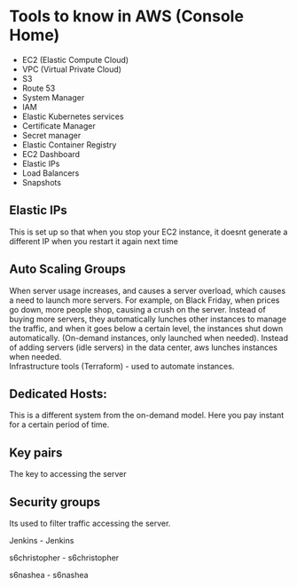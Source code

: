 # Tools to know in AWS (Console Home) 
- EC2 (Elastic Compute Cloud)
- VPC (Virtual Private Cloud)
- S3
- Route 53
- System Manager
- IAM
- Elastic Kubernetes services
- Certificate Manager
- Secret manager
- Elastic Container Registry
- EC2 Dashboard
- Elastic IPs
- Load Balancers
- Snapshots

## Elastic IPs
This is set up so that when you stop your EC2 instance, it doesnt generate a different IP when you restart it again next time

## Auto Scaling Groups 
When server usage increases, and causes a server overload, which causes a need to launch more servers.
For example, on Black Friday, when prices go down, more people shop, causing a crush on the server. Instead of buying more servers, they automatically lunches other instances to manage the traffic, and when it goes below a certain level, the instances shut down automatically. (On-demand instances, only launched when needed).  Instead of adding servers (idle servers) in the data center, aws lunches instances when needed.  
Infrastructure tools (Terraform) - used to automate instances. 

## Dedicated Hosts:
This is a different system from the on-demand model. Here you pay instant for a certain period of time. 

## Key pairs
The key to accessing the server

## Security groups
Its used to filter traffic accessing the server. 

Jenkins - Jenkins

s6christopher - s6christopher

s6nashea - s6nashea
